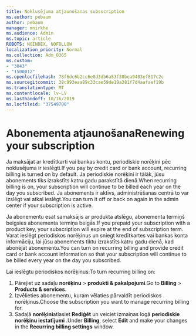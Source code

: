 ```yaml
---
title: Noklusējuma atjaunošanas subsscription
ms.author: pebaum
author: pebaum
manager: mnirkhe
ms.audience: Admin
ms.topic: article
ROBOTS: NOINDEX, NOFOLLOW
localization_priority: Normal
ms.collection: Adm_O365
ms.custom:
- "3043"
- "1500012"
ms.openlocfilehash: 78f6dc6b2cc6e8d3db6a53f38bea9483ef817c2c
ms.sourcegitcommit: 38c993eaa89c33cae59de19a381f7d4aafaef19b
ms.translationtype: MT
ms.contentlocale: lv-LV
ms.lasthandoff: 10/16/2019
ms.locfileid: "37549700"
---
```

# <a name="renewing-your-subscription"></a><span data-ttu-id="9428b-102">Abonementa atjaunošana</span><span class="sxs-lookup"><span data-stu-id="9428b-102">Renewing your subscription</span></span>

<span data-ttu-id="9428b-103">Ja maksājat ar kredītkarti vai bankas kontu, periodiskie norēķini pēc noklusējuma ir ieslēgti.</span><span class="sxs-lookup"><span data-stu-id="9428b-103">If you pay by credit card or bank account, recurring billing is turned on by default.</span></span> <span data-ttu-id="9428b-104">Ja periodiskie norēķini ir tālāk, jūsu abonements tiks izrakstīts katru gadu parakstītā dienā.</span><span class="sxs-lookup"><span data-stu-id="9428b-104">When recurring billing is on, your subscription will continue to be billed each year on the day you subscribed.</span></span> <span data-ttu-id="9428b-105">Ja abonements ir aktīvs, administrēšanas centrā to var izslēgt vai atkal ieslēgt.</span><span class="sxs-lookup"><span data-stu-id="9428b-105">You can turn it off or back on again in the admin center if your subscription is active.</span></span>

<span data-ttu-id="9428b-106">Ja abonementu esat samaksājis ar produkta atslēgu, abonementa termiņš beigsies abonementa termiņa beigās.</span><span class="sxs-lookup"><span data-stu-id="9428b-106">If you prepaid your subscription with a product key, your subscription will expire at the end of subscription term.</span></span> <span data-ttu-id="9428b-107">Varat ieslēgt periodiskos norēķinus un sniegt kredītkartes vai bankas konta informāciju, lai jūsu abonements tiktu izrakstīts katru gadu dienā, kad abonējāt abonementu.</span><span class="sxs-lookup"><span data-stu-id="9428b-107">You can turn on recurring billing and provide credit card or bank account information so that your subscription will continue to be billed every year on the day you subscribed.</span></span>

<span data-ttu-id="9428b-108">Lai ieslēgtu periodiskos norēķinus:</span><span class="sxs-lookup"><span data-stu-id="9428b-108">To turn recurring billing on:</span></span> 

1. <span data-ttu-id="9428b-109">Pārejiet uz sadaļu **norēķinu** > **produkti & pakalpojumi**.</span><span class="sxs-lookup"><span data-stu-id="9428b-109">Go to **Billing** > **Products & services**.</span></span>
2. <span data-ttu-id="9428b-110">Izvēlieties abonementu, kuram vēlaties pārvaldīt periodiskos norēķinus.</span><span class="sxs-lookup"><span data-stu-id="9428b-110">Choose the subscription you want to manage recurring billing for.</span></span>
3. <span data-ttu-id="9428b-111">Sadaļā **norēķini**atlasiet **Rediģēt** un veiciet izmaiņas logā **periodiskie norēķinu iestatījumi** .</span><span class="sxs-lookup"><span data-stu-id="9428b-111">Under **Billing**, select **Edit** and make your changes in the **Recurring billing settings** window.</span></span> 